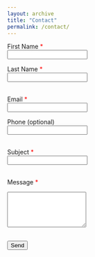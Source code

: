 ```yaml
---
layout: archive
title: "Contact"
permalink: /contact/
---
```


<form action="https://formspree.io/f/mzzrlall" method="POST">
  <!-- Line 1: Name (required) -->
  <label for="first_name">First Name <span style="color:red">*</span></label><br>
  <input type="text" id="first_name" name="first_name" required><br>

  <label for="last_name">Last Name <span style="color:red">*</span></label><br>
  <input type="text" id="last_name" name="last_name" required><br><br>

  <!-- Line 2: Email (required) & Phone (optional) -->
  <label for="email">Email <span style="color:red">*</span></label><br>
  <input type="email" id="email" name="email" required><br>

  <label for="phone">Phone (optional)</label><br>
  <input type="tel" id="phone" name="phone"><br><br>

  <!-- Line 3: Subject (required) -->
  <label for="subject">Subject <span style="color:red">*</span></label><br>
  <input type="text" id="subject" name="subject" required><br><br>

  <!-- Line 4: Message (required) -->
  <label for="message">Message <span style="color:red">*</span></label><br>
  <textarea id="message" name="message" rows="5" required></textarea><br><br>

  <button type="submit">Send</button>
</form>
